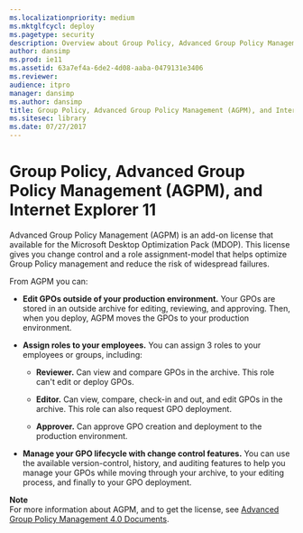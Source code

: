```yaml
---
ms.localizationpriority: medium
ms.mktglfcycl: deploy
ms.pagetype: security
description: Overview about Group Policy, Advanced Group Policy Management (AGPM), and Internet Explorer 11
author: dansimp
ms.prod: ie11
ms.assetid: 63a7ef4a-6de2-4d08-aaba-0479131e3406
ms.reviewer:
audience: itpro
manager: dansimp
ms.author: dansimp
title: Group Policy, Advanced Group Policy Management (AGPM), and Internet Explorer 11 (Internet Explorer 11 for IT Pros)
ms.sitesec: library
ms.date: 07/27/2017
---
```



# Group Policy, Advanced Group Policy Management (AGPM), and Internet Explorer 11
Advanced Group Policy Management (AGPM) is an add-on license that available for the Microsoft Desktop Optimization Pack (MDOP). This license gives you change control and a role assignment-model that helps optimize Group Policy management and reduce the risk of widespread failures.

From AGPM you can:

-   **Edit GPOs outside of your production environment.** Your GPOs are stored in an outside archive for editing, reviewing, and approving. Then, when you deploy, AGPM moves the GPOs to your production environment.

-   **Assign roles to your employees.** You can assign 3 roles to your employees or groups, including:

    -   **Reviewer.** Can view and compare GPOs in the archive. This role can't edit or deploy GPOs.

    -   **Editor.** Can view, compare, check-in and out, and edit GPOs in the archive. This role can also request GPO deployment.

    -   **Approver.** Can approve GPO creation and deployment to the production environment.

-   **Manage your GPO lifecycle with change control features.** You can use the available version-control, history, and auditing features to help you manage your GPOs while moving through your archive, to your editing process, and finally to your GPO deployment.

**Note**<br>
For more information about AGPM, and to get the license, see [Advanced Group Policy Management 4.0 Documents](https://www.microsoft.com/download/details.aspx?id=13975).







